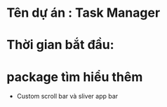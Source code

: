 # Tên dự án : Task Manager 
 
# Thời gian bắt đầu:
 


# package tìm hiểu thêm 
 - Custom scroll bar và sliver app bar

